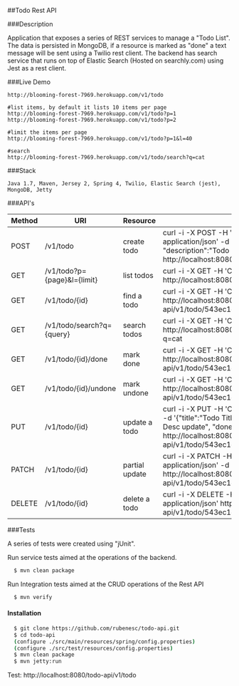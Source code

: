 
##Todo Rest API

###Description

Application that exposes a series of REST services to manage a "Todo List". The data is persisted in MongoDB, if a resource is marked as "done" a text message will be sent using a Twilio rest client. The backend has search service that runs on top of Elastic Search (Hosted on searchly.com) using Jest as a rest client.

###Live Demo

	http://blooming-forest-7969.herokuapp.com/v1/todo
	
	#list items, by default it lists 10 items per page
	http://blooming-forest-7969.herokuapp.com/v1/todo?p=1
	http://blooming-forest-7969.herokuapp.com/v1/todo?p=2
	
	#limit the items per page
	http://blooming-forest-7969.herokuapp.com/v1/todo?p=1&l=40
	
	#search
	http://blooming-forest-7969.herokuapp.com/v1/todo/search?q=cat	
	

###Stack

	Java 1.7, Maven, Jersey 2, Spring 4, Twilio, Elastic Search (jest), MongoDB, Jetty

###API's

Method | URI                        | Resource       | Example
------ | ---------------------------|----------------|----------
POST   | /v1/todo                   | create todo    | curl -i -X POST -H 'Content-Type: application/json' -d '{"title":"Todo Title", "description":"Todo Desc", "done": false}' http://localhost:8080/todo-api/v1/todo
GET    | /v1/todo?p={page}&l={limit}| list todos     | curl -i -X GET -H 'Content-Type: application/json' http://localhost:8080/todo-api/v1/todo?p=1
GET    | /v1/todo/{id}              | find a todo    | curl -i -X GET -H 'Content-Type: application/json' http://localhost:8080/todo-api/v1/todo/543ec1eb0364f8ca5dd372af
GET    | /v1/todo/search?q={query}  | search todos   | curl -i -X GET -H 'Content-Type: application/json' http://localhost:8080/todo-api/v1/todo/search?q=cat
GET    | /v1/todo/{id}/done         | mark done      | curl -i -X GET -H 'Content-Type: application/json' http://localhost:8080/todo-api/v1/todo/543ec1eb0364f8ca5dd372af/done
GET    | /v1/todo/{id}/undone       | mark undone    | curl -i -X GET -H 'Content-Type: application/json' http://localhost:8080/todo-api/v1/todo/543ec1eb0364f8ca5dd372af/undone
PUT    | /v1/todo/{id}              | update a todo  | curl -i -X PUT -H 'Content-Type: application/json' -d '{"title":"Todo Title update", "description":"Todo Desc update", "done": true}' http://localhost:8080/todo-api/v1/todo/543ec1eb0364f8ca5dd372af
PATCH  | /v1/todo/{id}              | partial update | curl -i -X PATCH -H 'Content-Type: application/json' -d '{"title":"Todo Title update"}' http://localhost:8080/todo-api/v1/todo/543ec1eb0364f8ca5dd372af
DELETE | /v1/todo/{id}              | delete a todo  | curl -i -X DELETE -H 'Content-Type: application/json' http://localhost:8080/todo-api/v1/todo/543ec1eb0364f8ca5dd372af


###Tests

A series of tests were created using "jUnit".

Run service tests aimed at the operations of the backend.

```bash
  $ mvn clean package
```

Run Integration tests aimed at the CRUD operations of the Rest API

```bash
  $ mvn verify
```

#### Installation
```bash
  $ git clone https://github.com/rubenesc/todo-api.git
  $ cd todo-api
  (configure ./src/main/resources/spring/config.properties)
  (configure ./src/test/resources/config.properties)
  $ mvn clean package
  $ mvn jetty:run
```

Test: http://localhost:8080/todo-api/v1/todo
